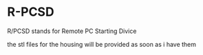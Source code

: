# R-PCSD
R/PCSD stands for Remote PC Starting Divice





the stl files for the housing will be provided as soon as i have them
